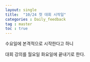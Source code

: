 ```yaml
---
layout: single
title:  "10/24 첫 대회 시작일"
categories : Daily_feedback
tag : master
toc : true
---
```


수요일에 본격적으로 시작한다고 하니

대회 강의를 월요일 화요일에 끝내기로 한다.
